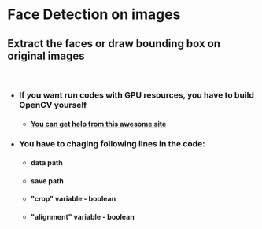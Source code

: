 # Face Detection on images
## Extract the faces or draw bounding box on original images

<br>

- ### If you want run codes with GPU resources, you have to build OpenCV yourself 
    - #### [You can get help from this awesome site](https://www.pyimagesearch.com/2020/02/03/how-to-use-opencvs-dnn-module-with-nvidia-gpus-cuda-and-cudnn/?unapproved=767556&moderation-hash=5c0792ab3f2bcd9a19c6c147a6a87a8e&submitted_comment=1#comment-767556)

- ### You have to chaging following lines in the code:
    - #### data path
    - #### save path
    - #### "crop" variable - boolean
    - #### "alignment" variable - boolean